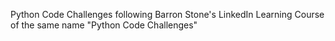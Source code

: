 Python Code Challenges following Barron Stone's LinkedIn Learning Course of the same name "Python Code Challenges"

